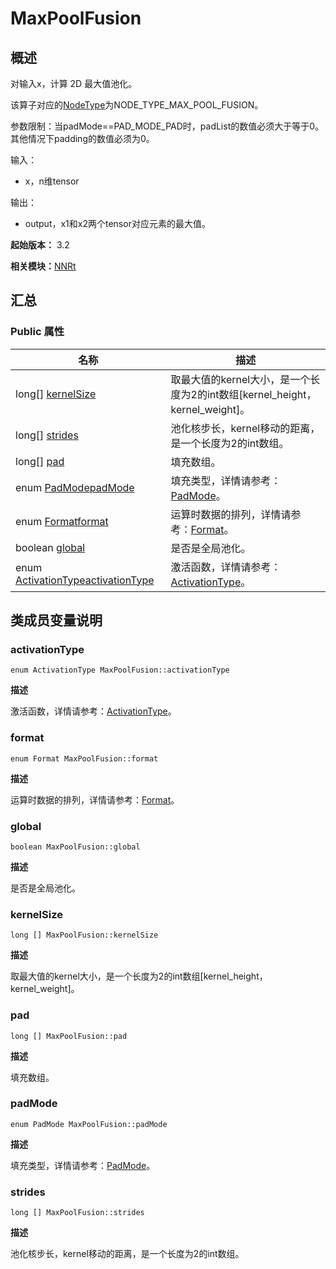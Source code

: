 # MaxPoolFusion


## 概述

对输入x，计算 2D 最大值池化。

该算子对应的[NodeType](_n_n_rt_v20.md#nodetype)为NODE_TYPE_MAX_POOL_FUSION。

参数限制：当padMode==PAD_MODE_PAD时，padList的数值必须大于等于0。其他情况下padding的数值必须为0。

输入：

- x，n维tensor

输出：

- output，x1和x2两个tensor对应元素的最大值。

**起始版本：** 3.2

**相关模块：**[NNRt](_n_n_rt_v20.md)


## 汇总


### Public 属性

| 名称 | 描述 | 
| -------- | -------- |
| long[] [kernelSize](#kernelsize) | 取最大值的kernel大小，是一个长度为2的int数组[kernel_height，kernel_weight]。  | 
| long[] [strides](#strides) | 池化核步长，kernel移动的距离，是一个长度为2的int数组。  | 
| long[] [pad](#pad) | 填充数组。  | 
| enum [PadMode](_n_n_rt_v20.md#padmode)[padMode](#padmode) | 填充类型，详情请参考：[PadMode](_n_n_rt_v20.md#padmode)。  | 
| enum [Format](_n_n_rt_v20.md#format)[format](#format) | 运算时数据的排列，详情请参考：[Format](_n_n_rt_v20.md#format)。  | 
| boolean [global](#global) | 是否是全局池化。  | 
| enum [ActivationType](_n_n_rt_v20.md#activationtype)[activationType](#activationtype) | 激活函数，详情请参考：[ActivationType](_n_n_rt_v20.md#activationtype)。  | 


## 类成员变量说明


### activationType

```
enum ActivationType MaxPoolFusion::activationType
```
**描述**

激活函数，详情请参考：[ActivationType](_n_n_rt_v20.md#activationtype)。


### format

```
enum Format MaxPoolFusion::format
```
**描述**

运算时数据的排列，详情请参考：[Format](_n_n_rt_v20.md#format)。


### global

```
boolean MaxPoolFusion::global
```
**描述**

是否是全局池化。


### kernelSize

```
long [] MaxPoolFusion::kernelSize
```
**描述**

取最大值的kernel大小，是一个长度为2的int数组[kernel_height，kernel_weight]。


### pad

```
long [] MaxPoolFusion::pad
```
**描述**

填充数组。


### padMode

```
enum PadMode MaxPoolFusion::padMode
```
**描述**

填充类型，详情请参考：[PadMode](_n_n_rt_v20.md#padmode)。


### strides

```
long [] MaxPoolFusion::strides
```
**描述**

池化核步长，kernel移动的距离，是一个长度为2的int数组。
